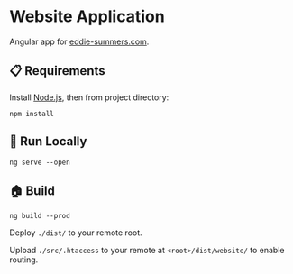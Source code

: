 # Website Application

Angular app for [eddie-summers.com](https://eddie-summers.com).

## :clipboard: Requirements

Install [Node.js](https://nodejs.org/en/), then from project directory:

`npm install`

## :running: Run Locally

`ng serve --open`

## :house: Build

`ng build --prod`

Deploy `./dist/` to your remote root.

Upload `./src/.htaccess` to your remote at `<root>/dist/website/` to enable routing.
